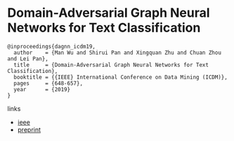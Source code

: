 # Domain-Adversarial Graph Neural Networks for Text Classification

```
@inproceedings{dagnn_icdm19,
  author    = {Man Wu and Shirui Pan and Xingquan Zhu and Chuan Zhou and Lei Pan},
  title     = {Domain-Adversarial Graph Neural Networks for Text Classification},
  booktitle = {{IEEE} International Conference on Data Mining (ICDM)},
  pages     = {648-657},
  year      = {2019}
}
```

links
- [ieee](https://ieeexplore.ieee.org/document/8970841)
- [preprint](https://shiruipan.github.io/publication/icdm-19-wu/)
